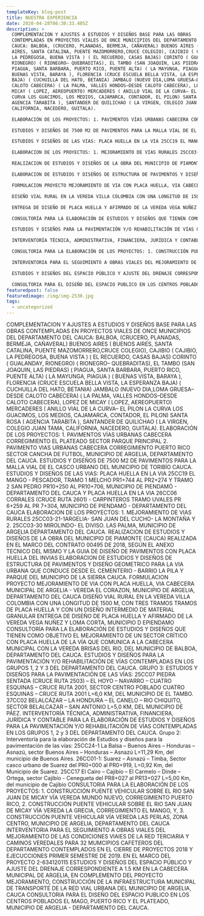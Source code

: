 ```yaml
---
templateKey: blog-post
title: NUESTRA EXPERIENCIA
date: 2020-04-28T06:30:33.405Z
description: >
  COMPLEMENTACION Y AJUSTES A ESTUDIOS Y DISEÑOS BASE PARA LAS OBRAS
  CONTEMPLADAS EN PROYECTOS VIALES DE ONCE MUNICIPIOS DEL DEPARTAMENTO DEL
  CAUCA: BALBOA, (CRUCERO, PLANADAS, BERMEJA, CAÑAVERAL) BUENOS AIRES ( BUENOS
  AIRES, SANTA CATALINA, PUENTE MAZOMORRERO,CRUCE COLEGIO), CAJIBIO ( CAJIBIO,
  LA PEDREGOSA, BUENA VISTA ) ( EL RECUERDO, CASAS BAJAS) CORINTO ( GUALANDAY,
  RIONEGRO) ( RIONEGRO– QUEBRADITAS), EL TAMBO (SAN JOAQUIN, LAS PIEDRAS) (
  PIAGUA, SANTA BARBARA, PUERTO RICO, PUENTE ALTA) ( LA MAYUNGA, PIAGUA ) (
  BUENAS VISTA, BARAYA ), FLORENCIA (CRUCE ESCUELA BELLA VISTA, LA ESPERANZA
  BAJA) ( CUCHUILLA DEL HATO, BETANIA) JAMBALO (NUEVO DIA,LOMA GRUESA–DESDE
  CALOTO CABECERA) ( LA PALMA, VALLES HONDOS–DESDE CALOTO CABECERA), LOPEZ DE
  MICAY ( LOPEZ, AEREOPUERTO) MERCADERES ( ANILLO VIAL DE LA CURVA– EL PILON LA
  CURVA LOS GUACIMOS, LOS MEDIOS, CAJAMARCA, CONTADOR, EL PILON) SANTA ROSA (
  AGENCIA TARABITA ), SANTANDER DE QUILICHAO ( LA VIRGEN, COLEGIO JUAN TAMA,
  CALIFORNIA, NACEDERO, GUITALA).

  ELABORACIÓN DE LOS PROYECTOS: 1. PAVIMENTOS VÍAS URBANAS CABECERA CORREGIMIENTO EL PLATEADO SECTOR PARQUE PRINCIPAL 2. PAVIMENTO VIAS URBANAS CABECERA CORREGIMIENTO PUERTO RICO SECTOR CANCHA DE FUTBOL, MUNICIPIO DE ARGELIA, DEPARTAMENTO DEL CAUCA.

  ESTUDIOS Y DISEÑOS DE 7500 M2 DE PAVIMENTOS PARA LA MALLA VIAL DE EL CASCO URBANO DEL MUNICIPIO DE TORIBÍO CAUCA.

  ESTUDIOS Y DISEÑOS DE LAS VIAS: PLACA HUELLA EN LA VIA 25CC19 EL MANGO - PESCADOR, TRAMO 1 MELCHO PR1+744 AL PR2+274 Y TRAMO 2 SAN PEDRO PR10+250 AL PR10+706, MUNICIPIO DE PIENDAMÓ - DEPARTAMENTO DEL CAUCA Y PLACA HUELLA EN LA VIA 26CC06 CORRALES (CRUCE RUTA 2601) - CARPINTEROS TRAMO UVALES PR 6+259 AL PR 7+304, MUNICIPIO DE PIENDAMÓ - DEPARTAMENTO DEL CAUCA

  ELABORACION DE LOS PROYECTOS: 1. MEJORAMIENTO DE VIAS RURALES 25CC03-21-1ARGELIA- SAN JUAN DEL CUCHO- LA MONTAÑA Y 2. 25CC03-30 MIROLINDO- EL DIVISO. LAS PALMA, MUNICIPIO DE ARGELIA DEPARTAMENTO DEL CAUCA.

  REALIZACION DE ESTUDIOS Y DISEÑOS DE LA OBRA DEL MUNICIPIO DE PIAMONTE (CAUCA) REALIZADA EN EL MARCO DEL CONTRATO 00495 DE 2018, SEGÚN EL ANEXO TECNICO DEL MISMO Y LA GUIA DE DISEÑO DE PAVIMENTOS CON PLACA HUELLA DEL INVIAS

  ELABORACION DE ESTUDIOS Y DISEÑOS DE ESTRUCTURA DE PAVIMENTOS Y DISEÑO GEOMETRICO PARA LA VIA URBANA QUE CONDUCE DESDE EL CEMENTERIO - BARRIO LA PILA Y PARQUE DEL MUNICIPIO DE LA SIERRA CAUCA.

  FORMULACION PROYECTO MEJORAMIENTO DE VIA CON PLACA HUELLA, VIA CABECERA MUNICIPAL DE ARGELIA - VEREDA EL CORAZON, MUNICIPIO DE ARGELIA, DEPARTAMENTO DEL CAUCA

  DISEÑO VIAL RURAL EN LA VEREDA VILLA COLOMBIA CON UNA LONGITUD DE 1500 M, CON TRES TRAMOS TRAMOS DE PLACA HUELLA Y CON UN DISEÑO INTERMEDIO DE MATERIAL GRANULAR

  ENTREGA DE DISEÑO DE PLACA HUELLA Y AFIRMADO DE LA VEREDA VEGA NUÑEZ Y LOMA CORTA, MUNICIPIO D EPIENDAMO

  CONSULTORÍA PARA LA ELABORACIÓN DE ESTUDIOS Y DISEÑOS QUE TIENEN COMO OBJETIVO EL MEJORAMIENTO DE UN SECTOR CRÍTICO CON PLACA HUELLA DE LA VÍA QUE COMUNICA A LA CABECERA MUNICIPAL CON LA VEREDA BRISAS DEL RIO, DEL MUNICIPIO DE BALBOA, DEPARTAMENTO DEL CAUCA.

  ESTUDIOS Y DISEÑOS PARA LA PAVIMENTACIÓN Y/O REHABILITACIÓN DE VÍAS CONTEMPLADAS EN LOS GRUPOS 1, 2 Y 3 DEL DEPARTAMENTO DEL CAUCA. GRUPO 3: ESTUDIOS Y DISEÑOS PARA LA PAVIMENTACIÓN DE LAS VÍAS: 25CC07 PIEDRA SENTADA (CRUCE RUTA 2503) – EL HOYO – NAVARRO – CUATRO ESQUINAS – CRUCE RUTA 2001, SECTOR CENTRO POBLADO CUATRO ESQUINAS – CRUCE RUTA 2001 L=6,0 KM, DEL MUNICIPIO DE EL TAMBO. 37CC02 BELALCÁZAR – LA HONDURA – EL CANELO – RIO CHIQUITO, SECTOR BELALCAZAR – SAN ANTONIO L=5,0 KM, DEL MUNICIPIO DE PÁEZ.

  INTERVENTORÍA TÉCNICA, ADMINISTRATIVA, FINANCIERA, JURÍDICA Y CONTABLE PARA LA ELABORACIÓN DE ESTUDIOS Y DISEÑOS PARA LA PAVIMENTACIÓN Y/O REHABILITACIÓN DE VÍAS CONTEMPLADAS EN LOS GRUPOS 1, 2 y 3 DEL DEPARTAMENTO DEL CAUCA. Grupo 2: Interventoría para la elaboración de Estudios y diseños para la pavimentación de las vías: 25CC24-1 La Balsa – Buenos Aires – Honduras – Asnazú, sector Buenos Aires – Honduras – Asnazú L=11,29 Km, del municipio de Buenos Aires. 26CC01-1: Suarez – Asnazú – Timba, Sector casco urbano de Suarez del PR0+000 al PR0+919, L=0,92 Km, del Municipio de Suarez. 25CC17 El Cairo – Cajibío – El Carmelo – Dinde – Ortega, sector Cajibío - Cenegueta del PR8+027 al PR13+027 L=5,00 Km, del municipio de Cajibío

  CONSULTORIA PARA LA ELABORACIÓN DE LOS PROYECTOS: 1. CONSTRUCCIÓN PUENTE VEHICULAR SOBRE EL RIO SAN JUAN DE MICAY VÍA VEREDA MUNDO NUEVO, CORREGIMIENTO PUERTO RICO, 2. CONSTRUCCIÓN PUENTE VEHICULAR SOBRE EL RIO SAN JUAN DE MICAY VÍA VEREDA LA GRECIA, CORREGIMIENTO EL MANGO, Y, 3. CONSTRUCCIÓN PUENTE VEHICULAR VÍA VEREDA LAS PERLAS, ZONA CENTRO, MUNICIPIO DE ARGELIA, DEPARTAMENTO DEL CAUCA

  INTERVENTORIA PARA EL SEGUIMIENTO A OBRAS VIALES DEL MEJORAMIENTO DE LAS CONDICIONES VIAIES DE LA RED TERCIARIA Y CAMINOS VEREDALES PARA 32 MUMCIPIOS CAFETEROS DEL DEPARTAMENTO CONTEMPLADOS EN EL CIERRE DE PROYECTOS 2018 Y EJECUCCIONES PRIMER SEMESTRE DE 2019. EN EL MARCO DEL PROYECTO 2-634120115

  ESTUDIOS Y DISEÑOS DEL ESPACIO PÚBLICO Y AJUSTE DEL DRENAJE CORRESPONDIENTE A 1.5 KM EN LA CABECERA MUNICIPAL DE ARGELIA, EN COMPLEMENTO DEL PROYECTO MEJORAMIENTO, CONSTRUCCIÓN DE LA INFRAESTRUCTURA MUNICIPAL DE TRANSPORTE DE LA RED VIAL URBANA DEL MUNICIPIO DE ARGELIA, CAUCA

  CONSULTORIA PARA EL DISEÑO DEL ESPACIO PUBLICO EN LOS CENTROS POBLADOS EL MAGO, PUERTO RICO Y EL PLATEADO, MUNICIPIO DE ARGELIA - DEPARTAMENTO DEL CAUCA.
featuredpost: false
featuredimage: /img/img-2530.jpg
tags:
  - uncategorized
---
```

COMPLEMENTACION Y AJUSTES A ESTUDIOS Y DISEÑOS BASE PARA LAS OBRAS CONTEMPLADAS EN PROYECTOS VIALES DE ONCE MUNICIPIOS DEL DEPARTAMENTO DEL CAUCA: BALBOA, (CRUCERO, PLANADAS, BERMEJA, CAÑAVERAL) BUENOS AIRES ( BUENOS AIRES, SANTA CATALINA, PUENTE MAZOMORRERO,CRUCE COLEGIO), CAJIBIO ( CAJIBIO, LA PEDREGOSA, BUENA VISTA ) ( EL RECUERDO, CASAS BAJAS) CORINTO ( GUALANDAY, RIONEGRO) ( RIONEGRO– QUEBRADITAS), EL TAMBO (SAN JOAQUIN, LAS PIEDRAS) ( PIAGUA, SANTA BARBARA, PUERTO RICO, PUENTE ALTA) ( LA MAYUNGA, PIAGUA ) ( BUENAS VISTA, BARAYA ), FLORENCIA (CRUCE ESCUELA BELLA VISTA, LA ESPERANZA BAJA) ( CUCHUILLA DEL HATO, BETANIA) JAMBALO (NUEVO DIA,LOMA GRUESA–DESDE CALOTO CABECERA) ( LA PALMA, VALLES HONDOS–DESDE CALOTO CABECERA), LOPEZ DE MICAY ( LOPEZ, AEREOPUERTO) MERCADERES ( ANILLO VIAL DE LA CURVA– EL PILON LA CURVA LOS GUACIMOS, LOS MEDIOS, CAJAMARCA, CONTADOR, EL PILON) SANTA ROSA ( AGENCIA TARABITA ), SANTANDER DE QUILICHAO ( LA VIRGEN, COLEGIO JUAN TAMA, CALIFORNIA, NACEDERO, GUITALA). ELABORACIÓN DE LOS PROYECTOS: 1. PAVIMENTOS VÍAS URBANAS CABECERA CORREGIMIENTO EL PLATEADO SECTOR PARQUE PRINCIPAL 2. PAVIMENTO VIAS URBANAS CABECERA CORREGIMIENTO PUERTO RICO SECTOR CANCHA DE FUTBOL, MUNICIPIO DE ARGELIA, DEPARTAMENTO DEL CAUCA.
ESTUDIOS Y DISEÑOS DE 7500 M2 DE PAVIMENTOS PARA LA MALLA VIAL DE EL CASCO URBANO DEL MUNICIPIO DE TORIBÍO CAUCA.
ESTUDIOS Y DISEÑOS DE LAS VIAS: PLACA HUELLA EN LA VIA 25CC19 EL MANGO - PESCADOR, TRAMO 1 MELCHO PR1+744 AL PR2+274 Y TRAMO 2 SAN PEDRO PR10+250 AL PR10+706, MUNICIPIO DE PIENDAMÓ - DEPARTAMENTO DEL CAUCA Y PLACA HUELLA EN LA VIA 26CC06 CORRALES (CRUCE RUTA 2601) - CARPINTEROS TRAMO UVALES PR 6+259 AL PR 7+304, MUNICIPIO DE PIENDAMÓ - DEPARTAMENTO DEL CAUCA
ELABORACION DE LOS PROYECTOS: 1. MEJORAMIENTO DE VIAS RURALES 25CC03-21-1ARGELIA- SAN JUAN DEL CUCHO- LA MONTAÑA Y 2. 25CC03-30 MIROLINDO- EL DIVISO. LAS PALMA, MUNICIPIO DE ARGELIA DEPARTAMENTO DEL CAUCA.
REALIZACION DE ESTUDIOS Y DISEÑOS DE LA OBRA DEL MUNICIPIO DE PIAMONTE (CAUCA) REALIZADA EN EL MARCO DEL CONTRATO 00495 DE 2018, SEGÚN EL ANEXO TECNICO DEL MISMO Y LA GUIA DE DISEÑO DE PAVIMENTOS CON PLACA HUELLA DEL INVIAS
ELABORACION DE ESTUDIOS Y DISEÑOS DE ESTRUCTURA DE PAVIMENTOS Y DISEÑO GEOMETRICO PARA LA VIA URBANA QUE CONDUCE DESDE EL CEMENTERIO - BARRIO LA PILA Y PARQUE DEL MUNICIPIO DE LA SIERRA CAUCA.
FORMULACION PROYECTO MEJORAMIENTO DE VIA CON PLACA HUELLA, VIA CABECERA MUNICIPAL DE ARGELIA - VEREDA EL CORAZON, MUNICIPIO DE ARGELIA, DEPARTAMENTO DEL CAUCA
DISEÑO VIAL RURAL EN LA VEREDA VILLA COLOMBIA CON UNA LONGITUD DE 1500 M, CON TRES TRAMOS TRAMOS DE PLACA HUELLA Y CON UN DISEÑO INTERMEDIO DE MATERIAL GRANULAR
ENTREGA DE DISEÑO DE PLACA HUELLA Y AFIRMADO DE LA VEREDA VEGA NUÑEZ Y LOMA CORTA, MUNICIPIO D EPIENDAMO
CONSULTORÍA PARA LA ELABORACIÓN DE ESTUDIOS Y DISEÑOS QUE TIENEN COMO OBJETIVO EL MEJORAMIENTO DE UN SECTOR CRÍTICO CON PLACA HUELLA DE LA VÍA QUE COMUNICA A LA CABECERA MUNICIPAL CON LA VEREDA BRISAS DEL RIO, DEL MUNICIPIO DE BALBOA, DEPARTAMENTO DEL CAUCA.
ESTUDIOS Y DISEÑOS PARA LA PAVIMENTACIÓN Y/O REHABILITACIÓN DE VÍAS CONTEMPLADAS EN LOS GRUPOS 1, 2 Y 3 DEL DEPARTAMENTO DEL CAUCA. GRUPO 3: ESTUDIOS Y DISEÑOS PARA LA PAVIMENTACIÓN DE LAS VÍAS: 25CC07 PIEDRA SENTADA (CRUCE RUTA 2503) – EL HOYO – NAVARRO – CUATRO ESQUINAS – CRUCE RUTA 2001, SECTOR CENTRO POBLADO CUATRO ESQUINAS – CRUCE RUTA 2001 L=6,0 KM, DEL MUNICIPIO DE EL TAMBO. 37CC02 BELALCÁZAR – LA HONDURA – EL CANELO – RIO CHIQUITO, SECTOR BELALCAZAR – SAN ANTONIO L=5,0 KM, DEL MUNICIPIO DE PÁEZ.
INTERVENTORÍA TÉCNICA, ADMINISTRATIVA, FINANCIERA, JURÍDICA Y CONTABLE PARA LA ELABORACIÓN DE ESTUDIOS Y DISEÑOS PARA LA PAVIMENTACIÓN Y/O REHABILITACIÓN DE VÍAS CONTEMPLADAS EN LOS GRUPOS 1, 2 y 3 DEL DEPARTAMENTO DEL CAUCA. Grupo 2: Interventoría para la elaboración de Estudios y diseños para la pavimentación de las vías: 25CC24-1 La Balsa – Buenos Aires – Honduras – Asnazú, sector Buenos Aires – Honduras – Asnazú L=11,29 Km, del municipio de Buenos Aires. 26CC01-1: Suarez – Asnazú – Timba, Sector casco urbano de Suarez del PR0+000 al PR0+919, L=0,92 Km, del Municipio de Suarez. 25CC17 El Cairo – Cajibío – El Carmelo – Dinde – Ortega, sector Cajibío - Cenegueta del PR8+027 al PR13+027 L=5,00 Km, del municipio de Cajibío
CONSULTORIA PARA LA ELABORACIÓN DE LOS PROYECTOS: 1. CONSTRUCCIÓN PUENTE VEHICULAR SOBRE EL RIO SAN JUAN DE MICAY VÍA VEREDA MUNDO NUEVO, CORREGIMIENTO PUERTO RICO, 2. CONSTRUCCIÓN PUENTE VEHICULAR SOBRE EL RIO SAN JUAN DE MICAY VÍA VEREDA LA GRECIA, CORREGIMIENTO EL MANGO, Y, 3. CONSTRUCCIÓN PUENTE VEHICULAR VÍA VEREDA LAS PERLAS, ZONA CENTRO, MUNICIPIO DE ARGELIA, DEPARTAMENTO DEL CAUCA
INTERVENTORIA PARA EL SEGUIMIENTO A OBRAS VIALES DEL MEJORAMIENTO DE LAS CONDICIONES VIAIES DE LA RED TERCIARIA Y CAMINOS VEREDALES PARA 32 MUMCIPIOS CAFETEROS DEL DEPARTAMENTO CONTEMPLADOS EN EL CIERRE DE PROYECTOS 2018 Y EJECUCCIONES PRIMER SEMESTRE DE 2019. EN EL MARCO DEL PROYECTO 2-634120115
ESTUDIOS Y DISEÑOS DEL ESPACIO PÚBLICO Y AJUSTE DEL DRENAJE CORRESPONDIENTE A 1.5 KM EN LA CABECERA MUNICIPAL DE ARGELIA, EN COMPLEMENTO DEL PROYECTO MEJORAMIENTO, CONSTRUCCIÓN DE LA INFRAESTRUCTURA MUNICIPAL DE TRANSPORTE DE LA RED VIAL URBANA DEL MUNICIPIO DE ARGELIA, CAUCA
CONSULTORIA PARA EL DISEÑO DEL ESPACIO PUBLICO EN LOS CENTROS POBLADOS EL MAGO, PUERTO RICO Y EL PLATEADO, MUNICIPIO DE ARGELIA - DEPARTAMENTO DEL CAUCA.
